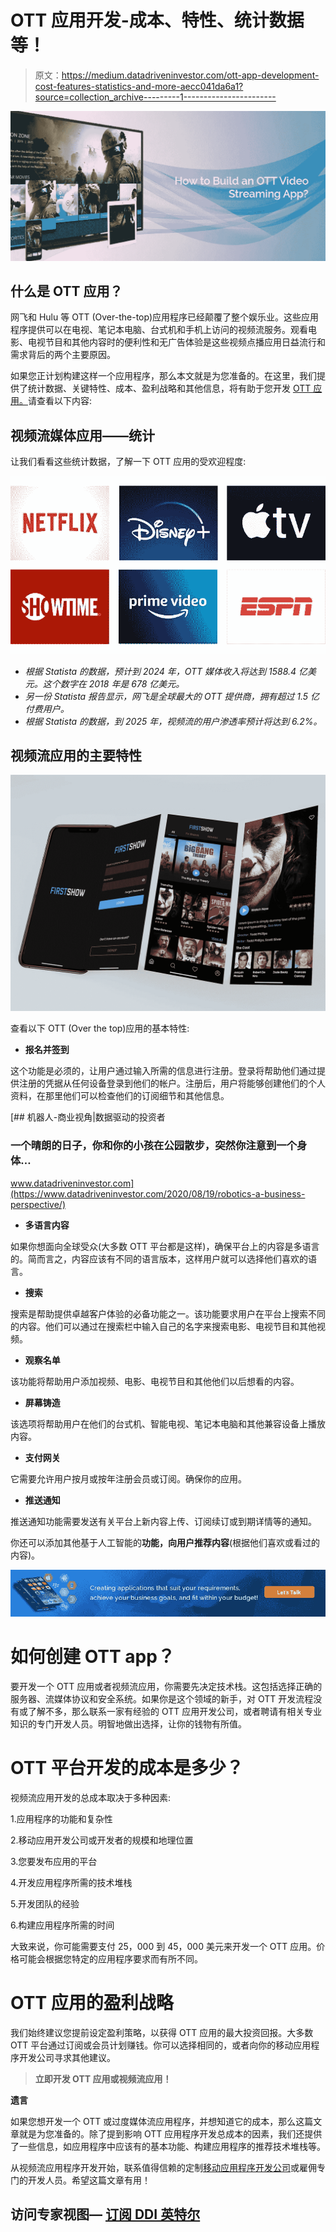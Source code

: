 # OTT 应用开发-成本、特性、统计数据等！

> 原文：<https://medium.datadriveninvestor.com/ott-app-development-cost-features-statistics-and-more-aecc041da6a1?source=collection_archive---------1----------------------->

![](img/16ca1e05ac201bb167afc06e7664ec75.png)

## 什么是 OTT 应用？

网飞和 Hulu 等 OTT (Over-the-top)应用程序已经颠覆了整个娱乐业。这些应用程序提供可以在电视、笔记本电脑、台式机和手机上访问的视频流服务。观看电影、电视节目和其他内容时的便利性和无广告体验是这些视频点播应用日益流行和需求背后的两个主要原因。

如果您正计划构建这样一个应用程序，那么本文就是为您准备的。在这里，我们提供了统计数据、关键特性、成本、盈利战略和其他信息，将有助于您开发 [OTT 应用。](https://www.quytech.com/ott-app-development-company.php)请查看以下内容:

## **视频流媒体应用——统计**

让我们看看这些统计数据，了解一下 OTT 应用的受欢迎程度:

![](img/75db61159d3cf0c408c12644d2ec3216.png)

*   *根据 Statista 的数据，预计到 2024 年，OTT 媒体收入将达到 1588.4 亿美元。这个数字在 2018 年是 678 亿美元。*
*   *另一份 Statista 报告显示，网飞是全球最大的 OTT 提供商，拥有超过 1.5 亿付费用户。*
*   *根据 Statista 的数据，到 2025 年，视频流的用户渗透率预计将达到 6.2%。*

## **视频流应用的主要特性**

![](img/aee821d01ce0c23e4dfe18dd8735ec28.png)

查看以下 OTT (Over the top)应用的基本特性:

*   **报名并签到**

这个功能是必须的，让用户通过输入所需的信息进行注册。登录将帮助他们通过提供注册的凭据从任何设备登录到他们的帐户。注册后，用户将能够创建他们的个人资料，在那里他们可以检查他们的订阅细节和其他信息。

[](https://www.datadriveninvestor.com/2020/08/19/robotics-a-business-perspective/) [## 机器人-商业视角|数据驱动的投资者

### 一个晴朗的日子，你和你的小孩在公园散步，突然你注意到一个身体…

www.datadriveninvestor.com](https://www.datadriveninvestor.com/2020/08/19/robotics-a-business-perspective/) 

*   **多语言内容**

如果你想面向全球受众(大多数 OTT 平台都是这样)，确保平台上的内容是多语言的。简而言之，内容应该有不同的语言版本，这样用户就可以选择他们喜欢的语言。

*   **搜索**

搜索是帮助提供卓越客户体验的必备功能之一。该功能要求用户在平台上搜索不同的内容。他们可以通过在搜索栏中输入自己的名字来搜索电影、电视节目和其他视频。

*   **观察名单**

该功能将帮助用户添加视频、电影、电视节目和其他他们以后想看的内容。

*   **屏幕铸造**

该选项将帮助用户在他们的台式机、智能电视、笔记本电脑和其他兼容设备上播放内容。

*   **支付网关**

它需要允许用户按月或按年注册会员或订阅。确保你的应用。

*   **推送通知**

推送通知功能需要发送有关平台上新内容上传、订阅续订或到期详情等的通知。

你还可以添加其他基于人工智能的**功能，向用户推荐内容**(根据他们喜欢或看过的内容)。

![](img/b9492ce9382176b19b41d8634eae8a19.png)

# **如何创建 OTT app？**

要开发一个 OTT 应用或者视频流应用，你需要先决定技术栈。这包括选择正确的服务器、流媒体协议和安全系统。如果你是这个领域的新手，对 OTT 开发流程没有或了解不多，那么联系一家有经验的 OTT 应用开发公司，或者聘请有相关专业知识的专门开发人员。明智地做出选择，让你的钱物有所值。

# **OTT 平台开发的成本是多少？**

视频流应用开发的总成本取决于多种因素:

1.应用程序的功能和复杂性

2.移动应用开发公司或开发者的规模和地理位置

3.您要发布应用的平台

4.开发应用程序所需的技术堆栈

5.开发团队的经验

6.构建应用程序所需的时间

大致来说，你可能需要支付 25，000 到 45，000 美元来开发一个 OTT 应用。价格可能会根据您特定的应用程序要求而有所不同。

# **OTT 应用的盈利战略**

我们始终建议您提前设定盈利策略，以获得 OTT 应用的最大投资回报。大多数 OTT 平台通过订阅或会员计划赚钱。你可以选择相同的，或者向你的移动应用程序开发公司寻求其他建议。

> **立即开发 OTT 应用或视频流应用！**

**遗言**

如果您想开发一个 OTT 或过度媒体流应用程序，并想知道它的成本，那么这篇文章就是为您准备的。除了提到影响 OTT 应用程序开发总成本的因素，我们还提供了一些信息，如应用程序中应该有的基本功能、构建应用程序的推荐技术堆栈等。

从视频流应用程序开发开始，联系值得信赖的定制[移动应用程序开发公司](https://www.quytech.com/)或雇佣专门的开发人员。希望这篇文章有用！

## 访问专家视图— [订阅 DDI 英特尔](https://datadriveninvestor.com/ddi-intel)